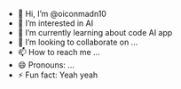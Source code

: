 - 👋 Hi, I’m @oiconmadn10
- 👀 I’m interested in AI
- 🌱 I’m currently learning about code AI app 
- 💞️ I’m looking to collaborate on ...
- 📫 How to reach me ...
- 😄 Pronouns: ...
- ⚡ Fun fact: Yeah yeah

<!---
oiconmadn10/oiconmadn10 is a ✨ special ✨ repository because its `README.md` (this file) appears on your GitHub profile.
You can click the Preview link to take a look at your changes.
--->
